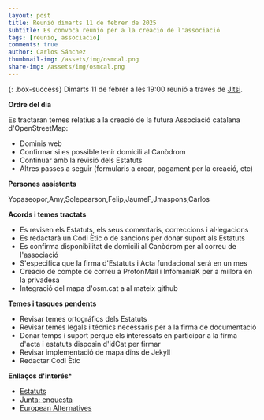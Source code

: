 ```yaml
---
layout: post
title: Reunió dimarts 11 de febrer de 2025
subtitle: Es convoca reunió per a la creació de l'associació
tags: [reunio, associacio]
comments: true
author: Carlos Sánchez
thumbnail-img: /assets/img/osmcal.png
share-img: /assets/img/osmcal.png
---
```


{: .box-success}
Dimarts 11 de febrer a les 19:00 reunió a través de [Jitsi](https://meet.jit.si/moderated/bf9d45f5cd616d29bb061538114dcfe3627065efe65cd9d28263e8a23a74c789).

**Ordre del dia**

Es tractaran temes relatius a la creació de la futura Associació catalana d'OpenStreetMap:
- Dominis web
- Confirmar si es possible tenir domicili al Canòdrom
- Continuar amb la revisió dels Estatuts
- Altres passes a seguir (formularis a crear, pagament per la creació, etc)

**Persones assistents**

Yopaseopor,Amy,Solepearson,Felip,JaumeF,Jmaspons,Carlos

**Acords i temes tractats**

- Es revisen els Estatuts, els seus comentaris, correccions i al·legacions
- Es redactarà un Codi Ètic o de sancions per donar suport als Estatuts
- Es confirma disponibilitat de domicili al Canòdrom per al correu de l'associació
- S'especifica que la firma d'Estatuts i Acta fundacional será en un mes
- Creació de compte de correu a ProtonMail i InfomaniaK per a millora en la privadesa
- Integració del mapa d'osm.cat a al mateix github

**Temes i tasques pendents**

- Revisar temes ortográfics dels Estatuts
- Revisar temes legals i técnics necessaris per a la firma de documentació
- Donar temps i suport perque els interessats en participar a la firma d'acta i estatuts disposin d'idCat per firmar
- Revisar implementació de mapa dins de Jekyll
- Redactar Codi Ètic

**Enllaços d'interés***
- [Estatuts](https://docs.google.com/document/d/1HA1-0Iewxi_GmoiHQtXaNpZPXGLylA6crHSsElguYyA/edit?tab=t.0#heading=h.iucnuv8ndpet)
- [Junta: enquesta](https://docs.google.com/forms/d/1vDZJbC1ouT52E9ItXiw4P8FknkWxaqx96zq0rnzTndE/viewform?edit_requested=true)
- [European Alternatives](https://european-alternatives.eu/categories)
